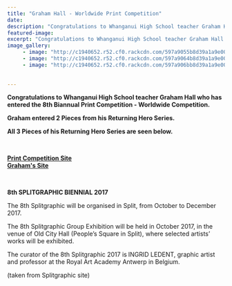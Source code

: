 ```yaml
---
title: "Graham Hall - Worldwide Print Competition"
date: 
description: "Congratulations to Whanganui High School teacher Graham Hall who has entered the 8th Biannual Print Competition - Worldwide Competition..."
featured-image: 
excerpt: "Congratulations to Whanganui High School teacher Graham Hall who has entered the 8th Biannual Print Competition - Worldwide Competition."
image_gallery:
     - image: "http://c1940652.r52.cf0.rackcdn.com/597a9055b8d39a1a9e000ca8/thumbs_The-adventure-of-the-Hero-crossing-the-first-threshold.jpg"
     - image: "http://c1940652.r52.cf0.rackcdn.com/597a9064b8d39a1a9e000caa/thumbs_The-adventure-of-the-Hero-master-of-two-worlds.jpg"
     - image: "http://c1940652.r52.cf0.rackcdn.com/597a906bb8d39a1a9e000cac/thumbs_The-adventure-of-the-Hero-road-of-trials.jpg"
	
	
---
```


<p><strong><span id="docs-internal-guid-7777b33b-86c0-e4af-95ef-0c361241cda3"><span>Congratulations to Whanganui High School teacher Graham Hall who has entered the 8th Biannual Print Competition - Worldwide Competition.</span></span></strong></p>
<p><strong></strong><strong><span id="docs-internal-guid-7777b33b-86c1-50b2-75d2-dd4ce0b48a57">Graham entered 2 Pieces from his Returning Hero Series. &nbsp;</span></strong></p>
<p><strong><span><span><span id="docs-internal-guid-7777b33b-86c1-50b2-75d2-dd4ce0b48a57"><span>All 3 Pieces of his Returning Hero Series are seen below.</span></span></span></span></strong></p>
<p><strong><span><span><span><span><br /></span></span></span></span></strong></p>
<p><strong><a href="http://www.splitgraphic.hr/arhiva/9824?lang=en">Print&nbsp;Competition Site</a><span><span><span><span><strong><br /></strong></span></span></span></span><a href="http://www.grahamhallprintmaker.com/">Graham's Site</a></strong></p>
<p><strong><span><span><span><span><br /></span></span></span></span></strong></p>
<p><strong>8<span>th</span>&nbsp;SPLITGRAPHIC BIENNIAL 2017</strong></p>
<p>The 8<span>th</span>&nbsp;Splitgraphic will be organised in Split, from October to December 2017.</p>
<p>The 8<span>th</span>&nbsp;Splitgraphic Group Exhibition will be held in October 2017, in the venue of Old City Hall (People&rsquo;s Square in Split), where selected artists&rsquo; works will be exhibited.</p>
<p>The curator of the 8<span>th</span>&nbsp;Splitgraphic 2017 is<strong>&nbsp;</strong>INGRID LEDENT, graphic artist and professor at the Royal Art Academy Antwerp in Belgium.</p>
<p>(taken from Splitgraphic site)</p>

